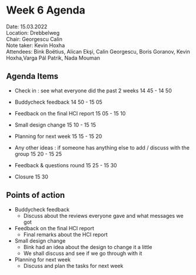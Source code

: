 # Week 6 Agenda
Date:           15.03.2022\
Location:       Drebbelweg\
Chair:          Georgescu Calin\
Note taker:     Kevin Hoxha\
Attendees:      Bink Boëtius, Alican Ekşi, Calin Georgescu, Boris Goranov, Kevin Hoxha,Varga Pál Patrik,
Nada Mouman

## Agenda Items

* Check in : see what everyone did the past 2 weeks 14 45 - 14 50

* Buddycheck feedback 14 50 - 15 05

* Feedback on the final HCI report 15 05 - 15 10

* Small design change 15 10 - 15 15

* Planning for next week 15 15 - 15 20

* Any other ideas : if someone has anything else to add / discuss with the group 15 20 - 15 25

* Feedback & questions round 15 25 - 15 30

* Closure 15 30

## Points of action 

- Buddycheck feedback
  - Discuss about the reviews everyone gave and what messages we got
- Feedback on the final HCI report 
  - Final remarks about the HCI report
- Small design change
  - Bink had an idea about the design to change it a little
  - We shall discuss and see if we go through with it
- Planning for next week
  - Discuss and plan the tasks for next week
